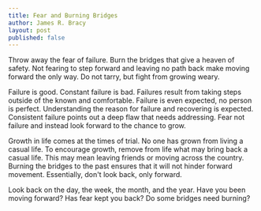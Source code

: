 ```yaml
---
title: Fear and Burning Bridges
author: James R. Bracy
layout: post
published: false
---
```



Throw away the fear of failure. Burn the bridges that give a heaven of
safety. Not fearing to step forward and leaving no path back make
moving forward the only way. Do not tarry, but fight from growing
weary.

Failure is good. Constant failure is bad. Failures result from taking
steps outside of the known and comfortable. Failure is even expected,
no person is perfect. Understanding the reason for failure and recovering
is expected. Consistent failure points out a deep flaw that needs
addressing. Fear not failure and instead look forward to the chance to
grow. 

Growth in life comes at the times of trial. No one has grown from
living a casual life. To encourage growth, remove from life what may
bring back a casual life. This may mean leaving friends or moving
across the country. Burning the bridges to the past ensures that it
will not hinder forward movement. Essentially, don't look back, only
forward.

Look back on the day, the week, the month, and the year. Have you been
moving forward? Has fear kept you back? Do some bridges need burning?
